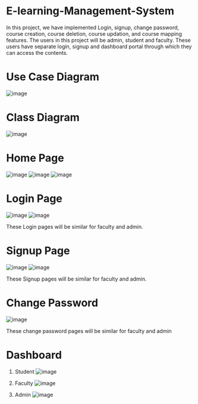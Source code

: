 # E-learning-Management-System

In this project, we have implemented Login, signup, change password, course creation, course deletion, course updation, and course mapping features. The users in this project will be admin, student and faculty. These users have separate login, signup and dashboard portal through which they can access the contents. 

# Use Case Diagram
![image](https://user-images.githubusercontent.com/76084431/187976003-5b4f2dfb-79f9-4b21-b54a-0295445185b4.png)

# Class Diagram
![image](https://user-images.githubusercontent.com/76084431/187976073-f8494cdd-f654-4369-a6cf-55a1fd2dd29b.png)

# Home Page
![image](https://user-images.githubusercontent.com/76084431/187976152-90213de5-62ca-479f-9d77-b3bbf548c1ed.png)
![image](https://user-images.githubusercontent.com/76084431/187976164-534d4464-5257-4ad0-b867-44f1e5ac58da.png)
![image](https://user-images.githubusercontent.com/76084431/187976180-2ce88b9f-132f-46c1-8860-813f3bda34ce.png)

# Login Page

![image](https://user-images.githubusercontent.com/76084431/187976313-394dd193-1b70-4293-99d9-0a585c1da51d.png)
![image](https://user-images.githubusercontent.com/76084431/187976325-c56a657d-c11d-492b-8604-68a561c52ac3.png)

These Login pages will be similar for faculty and admin.

# Signup Page
![image](https://user-images.githubusercontent.com/76084431/187976458-5e9b07a3-b146-4c08-9937-60bf7c5b5c96.png)
![image](https://user-images.githubusercontent.com/76084431/187976477-0eb235e7-e305-479d-8507-0953b2dc0551.png)

These Signup pages will be similar for faculty and admin.

# Change Password
![image](https://user-images.githubusercontent.com/76084431/187976628-db4d351c-dba4-4436-ad47-785b5f52071d.png)

These change password pages will be similar for faculty and admin

# Dashboard
1) Student
![image](https://user-images.githubusercontent.com/76084431/187976829-59d6ad52-9f42-4a8f-a623-b6c8fe41b1c7.png)

2) Faculty
![image](https://user-images.githubusercontent.com/76084431/187976866-fcb073f9-64e2-4df0-8a13-bf78fe81e668.png)

3) Admin
![image](https://user-images.githubusercontent.com/76084431/187976924-26209eb0-d425-43cf-a15b-696796a318b6.png)




